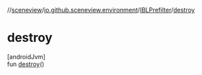 //[sceneview](../../../index.md)/[io.github.sceneview.environment](../index.md)/[IBLPrefilter](index.md)/[destroy](destroy.md)

# destroy

[androidJvm]\
fun [destroy](destroy.md)()
